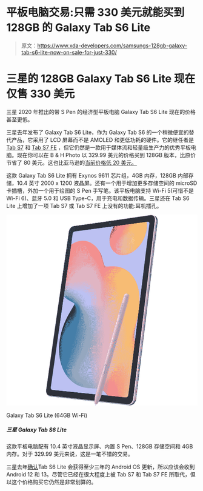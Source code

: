 # 平板电脑交易:只需 330 美元就能买到 128GB 的 Galaxy Tab S6 Lite

> 原文：<https://www.xda-developers.com/samsungs-128gb-galaxy-tab-s6-lite-now-on-sale-for-just-330/>

# 三星的 128GB Galaxy Tab S6 Lite 现在仅售 330 美元

三星 2020 年推出的带 S Pen 的经济型平板电脑 Galaxy Tab S6 Lite 现在的价格甚至更低。

三星去年发布了 Galaxy Tab S6 Lite，作为 Galaxy Tab S6 的一个稍微便宜的替代产品，它采用了 LCD 屏幕而不是 AMOLED 和更低功耗的硬件。它的继任者是 [Tab S7](https://www.xda-developers.com/samsung-galaxy-tab-s7/) 和 [Tab S7 FE](https://www.xda-developers.com/galaxy-tab-s7-fe-quietly-launched/) ，但它仍然是一款用于媒体流和轻量级生产力的优秀平板电脑。现在你可以在 B & H Photo 以 329.99 美元的价格买到 128GB 版本，比原价节省了 80 美元。这也比亚马逊的[当前价格低 20 美元。](https://www.amazon.com/Samsung-Galaxy-Lite-Tablet-Oxford/dp/B086Z4CY5V?tag=xda-1gk6npa-20&ascsubtag=UUxdaUeUpU3148&asc_refurl=https%3A%2F%2Fwww.xda-developers.com%2Fsamsungs-128gb-galaxy-tab-s6-lite-now-on-sale-for-just-330%2F&asc_campaign=Short-Term)

这款 Galaxy Tab S6 Lite 拥有 Exynos 9611 芯片组，4GB 内存，128GB 内部存储，10.4 英寸 2000 x 1200 液晶屏。还有一个用于增加更多存储空间的 microSD 卡插槽，外加一个用于绘图的 S Pen 手写笔。该平板电脑支持 Wi-Fi 5(可惜不是 Wi-Fi 6)、蓝牙 5.0 和 USB Type-C，用于充电和数据传输。三星还在 Tab S6 Lite 上增加了一项 Tab S7 或 Tab S7 FE 上没有的功能:耳机插孔。

 <picture>![This is one of the lowest prices we've seen yet on the 64GB Galaxy Tab S6 Lite. This is the Wi-Fi model, it can't connect to LTE/5G.](img/e33e36bc0790ed3b30a1caaba3812be6.png)</picture> 

Galaxy Tab S6 Lite (64GB Wi-Fi)

##### 三星 Galaxy Tab S6 Lite

这款平板电脑配有 10.4 英寸液晶显示屏、内置 S Pen、128GB 存储空间和 4GB 内存。对于 329.99 美元来说，这是一笔不错的交易。

三星去年[确认](https://www.theverge.com/2020/8/18/21373308/samsung-three-generations-android-updates-upgrades-11-12-13-os#:~:text=Tab%20S6%20Lite)Tab S6 Lite 会获得至少三年的 Android OS 更新，所以应该会收到 Android 12 和 13。尽管它已经在很大程度上被 Tab S7 和 Tab S7 FE 所取代，但以这个价格购买它仍然是非常划算的。